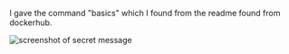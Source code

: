 I gave the command "basics" which I found from the readme found from dockerhub.

![screenshot of secret message](~/Desktop/secretmessage.png)
